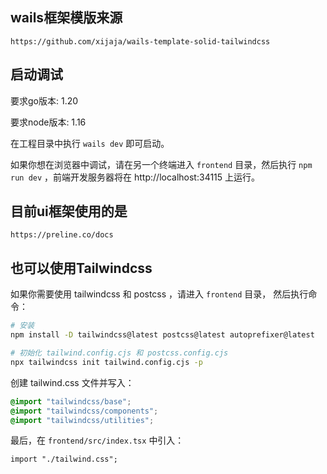 ## wails框架模版来源
```
https://github.com/xijaja/wails-template-solid-tailwindcss
```


## 启动调试

要求go版本: 1.20

要求node版本: 1.16

在工程目录中执行 `wails dev` 即可启动。

如果你想在浏览器中调试，请在另一个终端进入 `frontend` 目录，然后执行 `npm run dev` ，前端开发服务器将在 http://localhost:34115 上运行。

## 目前ui框架使用的是
```
https://preline.co/docs
```


## 也可以使用Tailwindcss

如果你需要使用 tailwindcss 和 postcss ，请进入 `frontend` 目录，
然后执行命令：

```bash
# 安装
npm install -D tailwindcss@latest postcss@latest autoprefixer@latest

# 初始化 tailwind.config.cjs 和 postcss.config.cjs
npx tailwindcss init tailwind.config.cjs -p
```

创建 tailwind.css 文件并写入：

```css
@import "tailwindcss/base";
@import "tailwindcss/components";
@import "tailwindcss/utilities";
```

最后，在 `frontend/src/index.tsx` 中引入：

```tsx
import "./tailwind.css";
```
